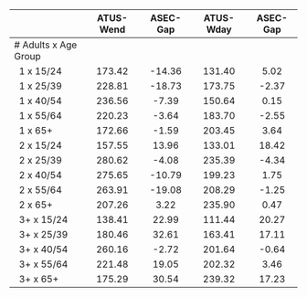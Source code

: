 
|                      |    ATUS-Wend |     ASEC-Gap |    ATUS-Wday |     ASEC-Gap |
| -------------------- | :----------: | :----------: | :----------: | :----------: |
| # Adults x Age Group |              |              |              |              |
| &nbsp;&nbsp;1 x 15/24 |       173.42 |       -14.36 |       131.40 |         5.02 |
| &nbsp;&nbsp;1 x 25/39 |       228.81 |       -18.73 |       173.75 |        -2.37 |
| &nbsp;&nbsp;1 x 40/54 |       236.56 |        -7.39 |       150.64 |         0.15 |
| &nbsp;&nbsp;1 x 55/64 |       220.23 |        -3.64 |       183.70 |        -2.55 |
| &nbsp;&nbsp;1 x 65+  |       172.66 |        -1.59 |       203.45 |         3.64 |
| &nbsp;&nbsp;2 x 15/24 |       157.55 |        13.96 |       133.01 |        18.42 |
| &nbsp;&nbsp;2 x 25/39 |       280.62 |        -4.08 |       235.39 |        -4.34 |
| &nbsp;&nbsp;2 x 40/54 |       275.65 |       -10.79 |       199.23 |         1.75 |
| &nbsp;&nbsp;2 x 55/64 |       263.91 |       -19.08 |       208.29 |        -1.25 |
| &nbsp;&nbsp;2 x 65+  |       207.26 |         3.22 |       235.90 |         0.47 |
| &nbsp;&nbsp;3+ x 15/24 |       138.41 |        22.99 |       111.44 |        20.27 |
| &nbsp;&nbsp;3+ x 25/39 |       180.46 |        32.61 |       163.41 |        17.11 |
| &nbsp;&nbsp;3+ x 40/54 |       260.16 |        -2.72 |       201.64 |        -0.64 |
| &nbsp;&nbsp;3+ x 55/64 |       221.48 |        19.05 |       202.32 |         3.46 |
| &nbsp;&nbsp;3+ x 65+ |       175.29 |        30.54 |       239.32 |        17.23 |

